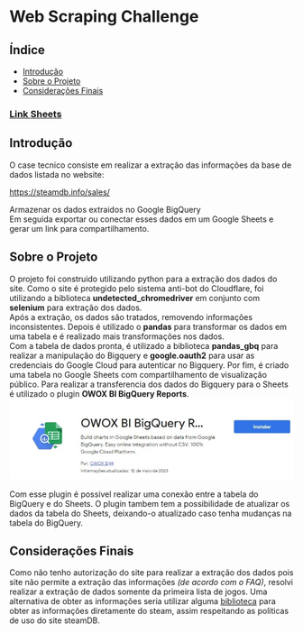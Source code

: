 # Web Scraping Challenge

## Índice

- [Introdução](#sobre)
- [Sobre o Projeto](#caminho)
- [Considerações Finais](#final)

### [Link Sheets](https://docs.google.com/spreadsheets/d/1cZ-4FipfoxNne5vdjtY4VsFkLCU6HLBrgHqYqqWI2JU/edit#gid=1509070499)

## Introdução <a name = "sobre"></a>

O case tecnico consiste em realizar a extração das informações da base de dados listada no website:

https://steamdb.info/sales/

Armazenar os dados extraidos no Google BigQuery<br>
Em seguida exportar ou conectar esses dados em um Google Sheets e gerar um link para compartilhamento.

## Sobre o Projeto <a name = "caminho"></a>

O projeto foi construido utilizando python para a extração dos dados do site. Como o site é protegido pelo sistema anti-bot do Cloudflare, foi utilizando a biblioteca <b>undetected_chromedriver</b> em conjunto com <b>selenium</b> para extração dos dados.<br>
Após a extração, os dados são tratados, removendo informações inconsistentes. Depois é utilizado o <b>pandas</b> para transformar os dados em uma tabela e é realizado mais transformações nos dados. <br>
Com a tabela de dados pronta, é utilizado a biblioteca <b>pandas_gbq</b> para realizar a manipulação do Bigquery e <b>google.oauth2</b> para usar as credenciais do Google Cloud para autenticar no Bigquery. 
Por fim, é criado uma tabela no Google Sheets com compartilhamento de visualização público. Para realizar a transferencia dos dados do Bigquery para o Sheets é utilizado o plugin <b>OWOX BI BigQuery Reports</b>.
<img src="img/plugin_bigquery_sheets.jpg" border="0">

Com esse plugin é possivel realizar uma conexão entre a tabela do BigQuery e do Sheets. O plugin tambem tem a possibilidade de atualizar os dados da tabela do Sheets, deixando-o atualizado caso tenha mudanças na tabela do BigQuery.

## Considerações Finais <a name = "final"></a>

Como não tenho autorização do site para realizar a extração dos dados pois site não permite a extração das informações <i>(de acordo com o FAQ)</i>, resolvi realizar a extração de dados somente da primeira lista de jogos. Uma alternativa de obter as informações seria utilizar alguma <a href='https://github.com/ValvePython/steam'>biblioteca</a> para obter as informações diretamente do steam, assim respeitando as politicas de uso do site steamDB.
